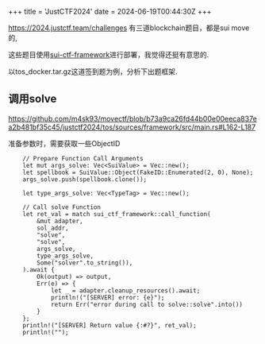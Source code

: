 +++
title = 'JustCTF2024'
date = 2024-06-19T00:44:30Z
+++


https://2024.justctf.team/challenges
有三道blockchain题目，都是sui move的,

这些题目使用[sui-ctf-framework](https://github.com/otter-sec/sui-ctf-framework/tree/justctf2024)进行部署，我觉得还挺有意思的.

以tos_docker.tar.gz这道签到题为例，分析下出题框架.

## 调用solve



https://github.com/m4sk93/movectf/blob/b73a9ca26fd44b00e00eeca837ea2b481bf35c45/justctf2024/tos/sources/framework/src/main.rs#L162-L187

准备参数时，需要获取一些ObjectID
```
    // Prepare Function Call Arguments
    let mut args_solve: Vec<SuiValue> = Vec::new();
    let spellbook = SuiValue::Object(FakeID::Enumerated(2, 0), None); 
    args_solve.push(spellbook.clone());

    let type_args_solve: Vec<TypeTag> = Vec::new();

    // Call solve Function
    let ret_val = match sui_ctf_framework::call_function(
        &mut adapter,
        sol_addr,
        "solve",
        "solve",
        args_solve,
        type_args_solve,
        Some("solver".to_string()),
    ).await {
        Ok(output) => output,
        Err(e) => {
            let _ = adapter.cleanup_resources().await;
            println!("[SERVER] error: {e}");
            return Err("error during call to solve::solve".into())
        }
    };
    println!("[SERVER] Return value {:#?}", ret_val);
    println!("");
```
